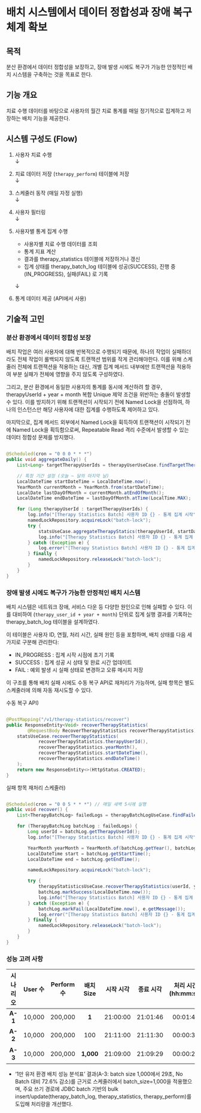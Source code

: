 # 배치 시스템에서 데이터 정합성과 장애 복구 체계 확보

## 목적

분산 환경에서 데이터 정합성을 보장하고, 장애 발생 시에도 복구가 가능한 안정적인 배치 시스템을 구축하는 것을 목표로 한다.

## 기능 개요

치료 수행 데이터를 바탕으로 사용자의 월간 치료 통계를 매일 정기적으로 집계하고 저장하는 배치 기능을 제공한다.

## 시스템 구성도 (Flow)

1. 사용자 치료 수행  
   ↓
2. 치료 데이터 저장 (`therapy_perform`) 테이블에 저장  
   ↓
3. 스케줄러 동작 (매일 자정 실행)  
   ↓
4. 사용자 필터링  
   ↓
5. 사용자별 통계 집계 수행

    - 사용자별 치료 수행 데이터를 조회
    - 통계 지표 계산
    - 결과를 therapy_statistics 테이블에 저장하거나 갱신
    - 집계 상태를 therapy_batch_log 테이블에 성공(SUCCESS), 진행 중(IN_PROGRESS), 실패(FAIL) 로 기록

   ↓
6. 통계 데이터 제공 (API에서 사용)

## 기술적 고민

### 분산 환경에서 데이터 정합성 보장

배치 작업은 여러 사용자에 대해 반복적으로 수행되기 때문에, 하나의 작업이 실패하더라도 전체 작업이 롤백되지 않도록 트랜잭션 범위를 작게 관리해야한다.
이를 위해 스케줄러 전체에 트랜잭션을 적용하는 대신, 개별 집계 메서드 내부에만 트랜잭션을 적용하여 부분 실패가 전체에 영향을 주지 않도록 구성하였다.

그리고, 분산 환경에서 동일한 사용자의 통계를 동시에 계산하려 할 경우, therapyUserId + year + month 복합 Unique 제약 조건을 위반하는 충돌이 발생할 수 있다.
이를 방지하기 위해 트랜잭션이 시작되기 전에 Named Lock을 선점하여, 하나의 인스턴스만 해당 사용자에 대한 집계를 수행하도록 제어하고 있다.

마지막으로, 집계 메서드 외부에서 Named Lock을 휙득하여 트랜잭션이 시작되기 전에 Named Lock을 획득함으로써, Repeatable Read 격리 수준에서 발생할 수 있는 데이터 정합성 문제를 방지했다.

```java

@Scheduled(cron = "0 0 0 * * *")
public void aggregateDaily() {
    List<Long> targetTherapyUserIds = therapyUserUseCase.findTargetTherapyUsers();

    // 특정 기간 설정 (오늘 ~ 달의 마지막 날)
    LocalDateTime startDateTime = LocalDateTime.now();
    YearMonth currentMonth = YearMonth.from(startDateTime);
    LocalDate lastDayOfMonth = currentMonth.atEndOfMonth();
    LocalDateTime endDateTime = lastDayOfMonth.atTime(LocalTime.MAX);

    for (Long therapyUserId : targetTherapyUserIds) {
        log.info("[Therapy Statistics Batch] 사용자 ID {} - 통계 집계 시작", therapyUserId);
        namedLockRepository.acquireLock("batch-lock");
        try {
            statsUseCase.aggregateTherapyStatics(therapyUserId, startDateTime, endDateTime);
            log.info("[Therapy Statistics Batch] 사용자 ID {} - 통계 집계 완료", therapyUserId);
        } catch (Exception e) {
            log.error("[Therapy Statistics Batch] 사용자 ID {} - 통계 집계 실패: {}", therapyUserId, e.getMessage(), e);
        } finally {
            namedLockRepository.releaseLock("batch-lock");
        }
    }
}

```

### 장애 발생 시에도 복구가 가능한 안정적인 배치 시스템

배치 시스템은 네트워크 장애, 서비스 다운 등 다양한 원인으로 인해 실패할 수 있다. 이를 대비하여 (`therapy_user_id + year + month`) 단위로 집계 실행 결과를 기록하는
therapy_batch_log 테이블을 설계하였다.

이 테이블은 사용자 ID, 연월, 처리 시간, 실패 원인 등을 포함하며, 배치 상태를 다음 세 가지로 구분해 관리한다:

- IN_PROGRESS : 집계 시작 시점에 초기 기록
- SUCCESS : 집계 성공 시 상태 및 완료 시간 업데이트
- FAIL : 예외 발생 시 실패 상태로 변경하고 오류 메시지 저장

이 구조를 통해 배치 실패 시에도 수동 복구 API로 재처리가 가능하며, 실패 항목은 별도 스케줄러에 의해 자동 재시도할 수 있다.

수동 복구 API)

```java

@PostMapping("/v1/therapy-statistics/recover")
public ResponseEntity<Void> recoverTherapyStatistics(
        @RequestBody RecoverTherapyStatistics recoverTherapyStatistics) {
    statsUseCase.recoverTherapyStatistics(
            recoverTherapyStatistics.therapyUserId(),
            recoverTherapyStatistics.yearMonth(),
            recoverTherapyStatistics.startDateTime(),
            recoverTherapyStatistics.endDateTime()
    );
    return new ResponseEntity<>(HttpStatus.CREATED);
}


```

실패 항목 재처리 스케줄러)

```java

@Scheduled(cron = "0 0 5 * * *") // 매일 새벽 5시에 실행
public void recover() {
    List<TherapyBatchLog> failedLogs = therapyBatchLogUseCase.findFailedLogs(Status.FAIL);

    for (TherapyBatchLog batchLog : failedLogs) {
        Long userId = batchLog.getTherapyUserId();
        log.info("[Therapy Statistics Batch] 사용자 ID {} - 통계 집계 시작", userId);

        YearMonth yearMonth = YearMonth.of(batchLog.getYear(), batchLog.getMonth());
        LocalDateTime start = batchLog.getStartTime();
        LocalDateTime end = batchLog.getEndTime();

        namedLockRepository.acquireLock("batch-lock");

        try {
            therapyStatisticsUseCase.recoverTherapyStatistics(userId, yearMonth, start, end);
            batchLog.markSuccess(LocalDateTime.now());
            log.info("[Therapy Statistics Batch] 사용자 ID {} - 통계 집계 완료", userId);
        } catch (Exception e) {
            batchLog.markFail(LocalDateTime.now(), e.getMessage());
            log.error("[Therapy Statistics Batch] 사용자 ID {} - 통계 집계 실패: {}", userId, e.getMessage(), e);
        } finally {
            namedLockRepository.releaseLock("batch-lock");
        }
    }
}

```

### 성능 고려 사항

|  시나리오   | User 수 | Perform 수 |  배치 Size  |  시작 시각   |  종료 시각   | 처리 시간 (hh:mm:ss) | 처리 시간 (초) | 성능 개선율 (vs No Batch) |
|:-------:|:------:|:---------:|:---------:|:--------:|:--------:|:----------------:|:---------:|:--------------------:|
| **A-1** | 10,000 |  200,000  |   **1**   | 21:00:00 | 21:01:46 |     00:01:46     |  **106**  |          -           |
| **A-2** | 10,000 |  200,000  |    100    | 21:11:00 | 21:11:30 |     00:00:30     |    30     |       71.7% 감소       |
| **A-3** | 10,000 |  200,000  | **1,000** | 21:09:00 | 21:09:29 |     00:00:29     |  **29**   |     **72.6% 감소**     |

- ‘1만 유저 환경 배치 성능 분석표’ 결과(A-3: batch size 1,000에서 29초, No Batch 대비 72.6% 감소)를 근거로 스케줄러에서 batch_size=1,000을 적용했으며, 주요 쓰기
  경로에 JDBC batch 기반의 bulk insert/update(therapy_batch_log, therapy_statistics, therapy_perform)를 도입해 처리량을 개선했다.
